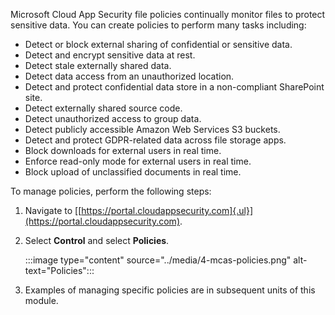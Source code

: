 Microsoft Cloud App Security file policies continually monitor files to protect sensitive data. You can create policies to perform many tasks including:

- Detect or block external sharing of confidential or sensitive data.
- Detect and encrypt sensitive data at rest.
- Detect stale externally shared data.
- Detect data access from an unauthorized location.
- Detect and protect confidential data store in a non-compliant SharePoint site.
- Detect externally shared source code.
- Detect unauthorized access to group data.
- Detect publicly accessible Amazon Web Services S3 buckets.
- Detect and protect GDPR-related data across file storage apps.
- Block downloads for external users in real time.
- Enforce read-only mode for external users in real time.
- Block upload of unclassified documents in real time.

To manage policies, perform the following steps:

1. Navigate to [[https://portal.cloudappsecurity.com]{.ul}](https://portal.cloudappsecurity.com).
2. Select **Control** and select **Policies**.

    :::image type="content" source="../media/4-mcas-policies.png" alt-text="Policies":::

3. Examples of managing specific policies are in subsequent units of this module.
